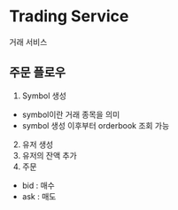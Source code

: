 # Trading Service
거래 서비스

## 주문 플로우
1. Symbol 생성
  - symbol이란 거래 종목을 의미
  - symbol 생성 이후부터 orderbook 조회 가능
2. 유저 생성
3. 유저의 잔액 추가
4. 주문
  - bid : 매수
  - ask : 매도